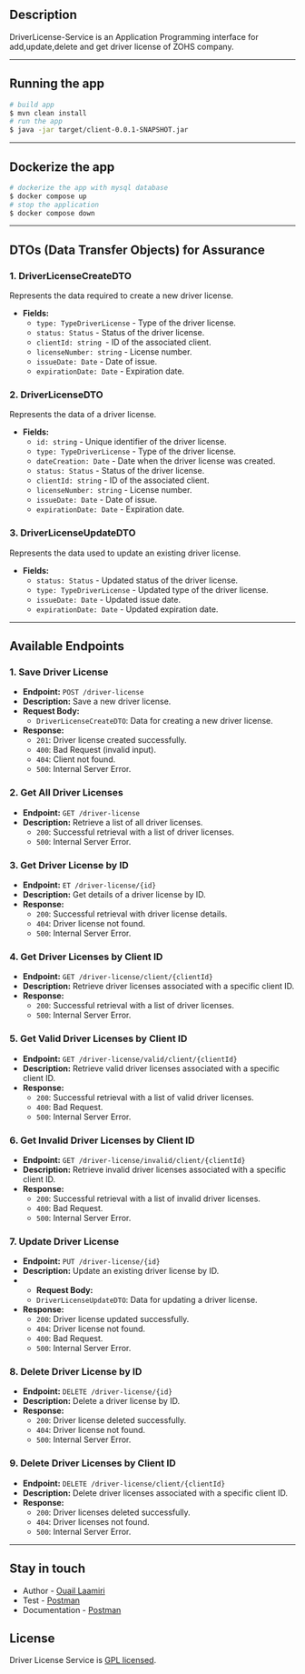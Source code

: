 ## Description

DriverLicense-Service is an Application Programming interface for add,update,delete and get driver license of ZOHS company.

---
## Running the app
```bash
# build app
$ mvn clean install
# run the app
$ java -jar target/client-0.0.1-SNAPSHOT.jar
```
---
## Dockerize the app
```bash
# dockerize the app with mysql database
$ docker compose up
# stop the application
$ docker compose down
```
---

## DTOs (Data Transfer Objects) for Assurance

### 1. DriverLicenseCreateDTO

Represents the data required to create a new driver license.

- **Fields:**
    - `type: TypeDriverLicense` - Type of the driver license.
    - `status: Status` - Status of the driver license.
    - `clientId: string `- ID of the associated client.
    - `licenseNumber: string` - License number.
    - `issueDate: Date` - Date of issue.
    - `expirationDate: Date` - Expiration date.

### 2. DriverLicenseDTO

Represents the data of a driver license.

- **Fields:**
  - `id: string` - Unique identifier of the driver license.
  - `type: TypeDriverLicense` - Type of the driver license.
  - `dateCreation: Date` - Date when the driver license was created.
  - `status: Status` - Status of the driver license.
  - `clientId: string` - ID of the associated client.
  - `licenseNumber: string` - License number.
  - `issueDate: Date` - Date of issue.
  - `expirationDate: Date` - Expiration date.

### 3. DriverLicenseUpdateDTO

Represents the data used to update an existing driver license.

- **Fields:**
  - `status: Status` - Updated status of the driver license.
  - `type: TypeDriverLicense` - Updated type of the driver license.
  - `issueDate: Date` - Updated issue date.
  - `expirationDate: Date` - Updated expiration date.

---

## Available Endpoints

### 1. Save Driver License

- **Endpoint:** `POST /driver-license`
- **Description:** Save a new driver license.
- **Request Body:**
   - `DriverLicenseCreateDTO`: Data for creating a new driver license.
- **Response:**
  - `201`: Driver license created successfully.
  - `400`: Bad Request (invalid input).
  - `404`: Client not found.
  - `500`: Internal Server Error.

### 2. Get All Driver Licenses

- **Endpoint:** `GET /driver-license`
- **Description:** Retrieve a list of all driver licenses.
    - `200`: Successful retrieval with a list of driver licenses.
    - `500`: Internal Server Error.

### 3. Get Driver License by ID

- **Endpoint:** `ET /driver-license/{id}`
- **Description:** Get details of a driver license by ID.
- **Response:**
    - `200`: Successful retrieval with driver license details.
    - `404`: Driver license not found.
    - `500`: Internal Server Error.

### 4. Get Driver Licenses by Client ID

- **Endpoint:** `GET /driver-license/client/{clientId}`
- **Description:** Retrieve driver licenses associated with a specific client ID.
- **Response:**
    - `200`: Successful retrieval with a list of driver licenses.
    - `500`: Internal Server Error.

### 5. Get Valid Driver Licenses by Client ID

- **Endpoint:** `GET /driver-license/valid/client/{clientId}`
- **Description:** Retrieve valid driver licenses associated with a specific client ID.
- **Response:**
    - `200`: Successful retrieval with a list of valid driver licenses.
    - `400`: Bad Request.
    - `500`: Internal Server Error.

### 6. Get Invalid Driver Licenses by Client ID

- **Endpoint:** `GET /driver-license/invalid/client/{clientId}`
- **Description:** Retrieve invalid driver licenses associated with a specific client ID.
- **Response:**
    - `200`: Successful retrieval with a list of invalid driver licenses.
    - `400`: Bad Request.
    - `500`: Internal Server Error.

### 7. Update Driver License

- **Endpoint:** `PUT /driver-license/{id}`
- **Description:** Update an existing driver license by ID.
- - **Request Body:**
  - `DriverLicenseUpdateDTO`: Data for updating a driver license.
- **Response:**
    - `200`: Driver license updated successfully.
    - `404`: Driver license not found.
    - `400`: Bad Request.
    - `500`: Internal Server Error.

### 8. Delete Driver License by ID

- **Endpoint:** `DELETE /driver-license/{id}`
- **Description:** Delete a driver license by ID.
- **Response:**
  - `200`: Driver license deleted successfully.
  - `404`: Driver license not found.
  - `500`: Internal Server Error.

### 9. Delete Driver Licenses by Client ID

- **Endpoint:** `DELETE /driver-license/client/{clientId}`
- **Description:** Delete driver licenses associated with a specific client ID.
- **Response:**
  - `200`:  Driver licenses deleted successfully.
  - `404`: Driver licenses not found.
  - `500`: Internal Server Error.



---





## Stay in touch
- Author - [Ouail Laamiri](https://www.linkedin.com/in/ouaillaamiri/)
- Test - [Postman](https://www.postman.com/avionics-meteorologist-32935362/workspace/postman-api-fundamentals-student-expert/collection/29141176-df7efae0-ef03-4c98-b364-402a5f40c86d?action=share&creator=29141176)
- Documentation - [Postman]()


## License

Driver License Service is [GPL licensed](LICENSE).